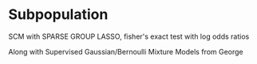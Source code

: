 # Subpopulation
SCM with SPARSE GROUP LASSO, fisher's exact test with log odds ratios

Along with Supervised Gaussian/Bernoulli Mixture Models from George

